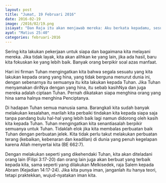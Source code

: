 ```yaml
---
layout: post
title: "Jumat, 19 Februari 2016"
date: 2016-02-19
image: /2016/02/19.png
isiayat: "Dan Raja itu akan menjawab mereka: Aku berkata kepadamu, sesungguhnya segala sesuatu yang kamu lakukan untuk salah seorang dari saudara-Ku yang paling hina ini, kamu telah melakukannya untuk Aku."
ayat: "Matius 25:40"
categories: februari-2016
---
```


Sering kita lakukan pekerjaan untuk siapa dan bagaimana kita melayani mereka. Jika tidak layak, kita akan alihkan ke yang lain, jika ada hasil, baru kita fokuskan ke yang lebih baik. Banyak orang berpikir soal azas manfaat.

Hari ini firman Tuhan mengingatkan kita bahwa segala sesuatu yang kita lakukan kepada orang yang hina, yang tidak berguna menurut dunia ini, dengan sebenarnya itu semuanya itu kita lakukan kepada Tuhan. Jika Tuhan menyamakan diriNya dengan yang hina, itu sebab kasihNya dan juga mereka adalah ciptaan Tuhan. Pernah dikatakan siapa menghina orang yang hina sama halnya menghina Penciptanya.

Di hadapan Tuhan semua manusia sama. Barangkali kita sudah banyak melakukan kesalahan, marilah kita perbaiki tindakan kita kepada siapa saja tanpa pandang bulu hal-hal yang lebih baik lagi namun didorong oleh kasih kita kepada Tuhan. Tuhan mengingatkan kita senantiasalah berpikir semuanya untuk Tuhan. Tidaklah elok jika kita membalas perbuatan baik Tuhan dengan perbuatan jelek. Kita tidak perlu takut melakukan perbuatan terang (kebaikan, kebenaran dan keadilan) di dunia yang penuh kegelapan karena Allah menyertai kita (BE 662:7).

Dengan melakukan seperti yang dikehendaki Tuhan, kita akan diteladani orang lain (Filipi 3:17-20) dan orang lain juga akan berbuat yang terbaik kepada kita, sama seperti yang dilakukan Melkisedek, raja Salem kepada Abram (Kejadian 14:17-24). Jika kita punya iman, janganlah itu hanya teori, tetapi praktekkan, wujud-nyatakan iman kita.